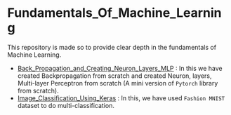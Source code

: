 # Fundamentals_Of_Machine_Learning
This repository is made so to provide clear depth in the fundamentals of Machine Learning.

* <a href="https://github.com/RustyGrackle/Fundamentals_Of_Machine_Learning/blob/main/Back_Propagation_and_Creating_Neuron_Layers_MLP.ipynb">Back_Propagation_and_Creating_Neuron_Layers_MLP</a> : In this we have created Backpropagation from scratch and created Neuron, layers, Multi-layer Perceptron from scratch (A mini version of `Pytorch` library from scratch).
* <a href="https://github.com/RustyGrackle/Fundamentals_Of_Machine_Learning#:~:text=Image_Classification_Using_Keras.ipynb">Image_Classification_Using_Keras</a> : In this, we have used `Fashion MNIST` dataset to do multi-classification.
